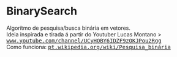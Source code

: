 # BinarySearch
Algorítmo de pesquisa/busca binária em vetores.<br>
Ideia inspirada e tirada á partir do Youtuber Lucas Montano > <tt><a href="https://www.youtube.com/channel/UCyHOBY6IDZF9zOKJPou2Rgg">www.youtube.com/channel/UCyHOBY6IDZF9zOKJPou2Rgg</a></tt><br>
Como funciona: <tt><a href="https://pt.wikipedia.org/wiki/Pesquisa_binária">pt.wikipedia.org/wiki/Pesquisa_binária</a></tt>
